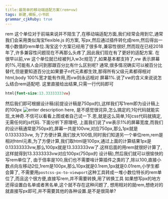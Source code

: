 ```yaml
---
title:最简单的移动端适配方案(rem+vw)
tags: 新建,模板,小书匠
grammar_cjkRuby: true
---
```

rem 这个单位对于前端来说并不陌生了,在移动端适配方面,我们经常会用到它,通常我们会采用类似淘宝flexible.js 的方案, 写px,然后通过插件转化成rem,然后得出一堆小数值的rem单位.淘宝这个方案已经用了很多年,兼容性很好,然而现在已经2018年了,许多兼容性问题现在不再那么头疼了,因此我们现在有了更好的适配方案. 
在很早以前,vw 这个单位就已经被列入w3c规范了,如果基本都支持了,vw 表示屏幕的1%,可能有人会问到那跟百分比有什么区别呢? 通常,很多情况确实可以被百分比替代,但是要知道百分比如果要子n代元素都生效,那得所有父级元素都得相对html,body 100%宽才能有作用,而vw则永远相对 屏幕1%.说了vw的含义来说说怎么结合rem适配吧.
这里直接给出结果,只需一行代码即可
```css
html{font-size:13.33333333vw}
```
然后我们即可根据设计稿(前提设计稿是750px的),这样我们写1rem即为设计稿上的100px
![enter description here](http://images.noob6.com/book/1523889998539.jpg),
是不感觉很诧异,怎么搞定的,1句代码就能实现,太神奇.不信可以看看上图或者自己试一下.恩,就是这么简单,1句css代码就搞定,无需任何的js代码.
下面分析下原理吧, 上面我们说了vw表示1%的屏幕宽度,而我们的设计稿通常是750px的,屏幕一共是100vw,对应750px,那么1px就是0.1333333vw, 为了方便计算,我们放大100倍,同时我们知道另一个单位rem,rem是相对html元素,为了方便计算,我们取html是100px,通过上面的计算结果1px是0.13333333vw,那么100px就是13.333333vw了.这样后面的用rem就很好计算了,这样就得到13.3333333vw对应100px(750px的 设计稿),然后我们就可以很愉快的写rem单位了, 由于倍率是100,我们也不需要啥计算插件之类的了,除以100,直接小数点向左移动2位,1rem是100px,那么10px就是0.1rem,1px就是0.01rem,小学生都会算了, 不需要用`postcss-px-to-viewport`这种工具转成一堆小数位特长的rem单位了,而且这个很方便,直接写rem,并不需要转换,用了转换工具 如果想写px的地方还得设置白名单或者黑名单,这个就不存在这种问题了, 想用相对的就rem,想绝对的就直接写px即可,并不需要其他的各种设置.是不是很简单?